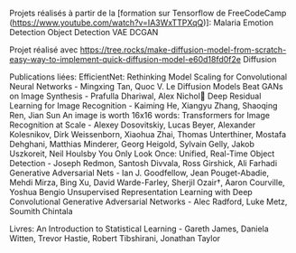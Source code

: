Projets réalisés à partir de la [formation sur Tensorflow de FreeCodeCamp (https://www.youtube.com/watch?v=IA3WxTTPXqQ)]:
Malaria
Emotion Detection
Object Detection
VAE
DCGAN

Projet réalisé avec https://tree.rocks/make-diffusion-model-from-scratch-easy-way-to-implement-quick-diffusion-model-e60d18fd0f2e
Diffusion

Publications liées:
EfficientNet: Rethinking Model Scaling for Convolutional Neural Networks - Mingxing Tan, Quoc V. Le
Diffusion Models Beat GANs on Image Synthesis - Prafulla Dhariwal, Alex Nichol
Deep Residual Learning for Image Recognition - Kaiming He, Xiangyu Zhang, Shaoqing Ren, Jian Sun
An image is worth 16x16 words: Transformers for Image Recognition at Scale - Alexey Dosovitskiy, Lucas Beyer, Alexander Kolesnikov, Dirk Weissenborn, Xiaohua Zhai, Thomas Unterthiner, Mostafa Dehghani, Matthias Minderer, Georg Heigold, Sylvain Gelly, Jakob Uszkoreit, Neil Houlsby
You Only Look Once: Unified, Real-Time Object Detection - Joseph Redmon, Santosh Divvala, Ross Girshick, Ali Farhadi
Generative Adversarial Nets - Ian J. Goodfellow, Jean Pouget-Abadie, Mehdi Mirza, Bing Xu, David Warde-Farley, Sherjil Ozair†, Aaron Courville, Yoshua Bengio
Unsupervised Representation Learning with Deep Convolutional Generative Adversarial Networks - Alec Radford, Luke Metz, Soumith Chintala

Livres:
An Introduction to Statistical Learning - Gareth James, Daniela Witten, Trevor Hastie, Robert Tibshirani, Jonathan Taylor

